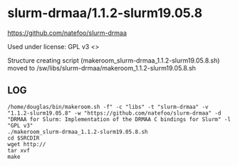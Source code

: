 slurm-drmaa/1.1.2-slurm19.05.8
========================

<https://github.com/natefoo/slurm-drmaa>

Used under license:
GPL v3
<>

Structure creating script (makeroom_slurm-drmaa_1.1.2-slurm19.05.8.sh) moved to /sw/libs/slurm-drmaa/makeroom_1.1.2-slurm19.05.8.sh

LOG
---

    /home/douglas/bin/makeroom.sh -f" -c "libs" -t "slurm-drmaa" -v "1.1.2-slurm19.05.8" -w "https://github.com/natefoo/slurm-drmaa" -d "DRMAA for Slurm: Implementation of the DRMAA C bindings for Slurm" -l "GPL v3"
    ./makeroom_slurm-drmaa_1.1.2-slurm19.05.8.sh
    cd $SRCDIR
    wget http://
    tar xvf 
    make

